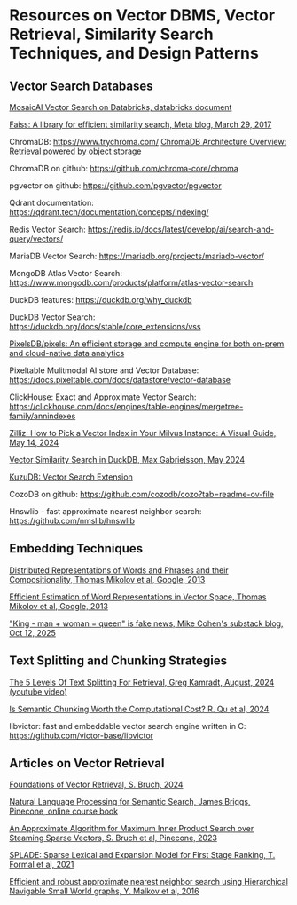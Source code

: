 # Resources on Vector DBMS, Vector Retrieval, Similarity Search Techniques, and Design Patterns

## Vector Search Databases

[MosaicAI Vector Search on Databricks, databricks document](https://docs.databricks.com/aws/en/generative-ai/vector-search)

[Faiss: A library for efficient similarity search, Meta blog, March 29, 2017](https://engineering.fb.com/2017/03/29/data-infrastructure/faiss-a-library-for-efficient-similarity-search/)

ChromaDB: https://www.trychroma.com/
[ChromaDB Architecture Overview: Retrieval powered by object storage](https://www.trychroma.com/engineering/serverless)

ChromaDB on github: https://github.com/chroma-core/chroma

pgvector on github: https://github.com/pgvector/pgvector

Qdrant documentation: https://qdrant.tech/documentation/concepts/indexing/

Redis Vector Search: https://redis.io/docs/latest/develop/ai/search-and-query/vectors/

MariaDB Vector Search: https://mariadb.org/projects/mariadb-vector/

MongoDB Atlas Vector Search: https://www.mongodb.com/products/platform/atlas-vector-search

DuckDB features: https://duckdb.org/why_duckdb

DuckDB Vector Search: https://duckdb.org/docs/stable/core_extensions/vss

[PixelsDB/pixels:  An efficient storage and compute engine for both on-prem and cloud-native data analytics](https://github.com/pixelsdb/pixels)

Pixeltable Mulitmodal AI store and Vector Database: https://docs.pixeltable.com/docs/datastore/vector-database

ClickHouse: Exact and Approximate Vector Search: https://clickhouse.com/docs/engines/table-engines/mergetree-family/annindexes

[Zilliz: How to Pick a Vector Index in Your Milvus Instance: A Visual Guide, May 14, 2024](https://zilliz.com/learn/how-to-pick-a-vector-index-in-milvus-visual-guide)

[Vector Similarity Search in DuckDB, Max Gabrielsson, May 2024](https://duckdb.org/2024/05/03/vector-similarity-search-vss.html)

[KuzuDB: Vector Search Extension](https://docs.kuzudb.com/extensions/vector/)

CozoDB on github: https://github.com/cozodb/cozo?tab=readme-ov-file

Hnswlib - fast approximate nearest neighbor search: https://github.com/nmslib/hnswlib

## Embedding Techniques

[Distributed Representations of Words and Phrases and their Compositionality, Thomas Mikolov et al, Google, 2013](https://github.com/dimitarpg13/vector_db_intro/blob/main/articles/embeddings/Distributed_Representations_of_Words%20and_Phrases_and_their_Compositionality_Mikolov_2013.pdf)

[Efficient Estimation of Word Representations in Vector Space, Thomas Mikolov et al, Google, 2013](https://github.com/dimitarpg13/vector_db_intro/blob/main/articles/embeddings/Efficient_Estimation_of_Word_Representations_in_Vector_Space_Mikolov_2013.pdf)

["King - man + woman = queen" is fake news, Mike Cohen's substack blog, Oct 12, 2025](https://mikexcohen.substack.com/p/king-man-woman-queen-is-fake-news)

## Text Splitting and Chunking Strategies

[The 5 Levels Of Text Splitting For Retrieval, Greg Kamradt, August, 2024 (youtube video)](https://youtu.be/8OJC21T2SL4?si=wAVfOfdZ9hs0W1Qq)

[Is Semantic Chunking Worth the Computational Cost? R. Qu et al, 2024](https://github.com/dimitarpg13/vector_db_intro/blob/main/articles/chunking/Is_Semantic_Chunking_Worth_the_Computational_Cost_Qu_2024.pdf)


libvictor: fast and embeddable vector search engine written in C: https://github.com/victor-base/libvictor


## Articles on Vector Retrieval

[Foundations of Vector Retrieval, S. Bruch, 2024](https://github.com/dimitarpg13/vector_db_intro/blob/main/articles/Foundations_of_Vector_Retrieval_Bruch_2024.pdf)

[Natural Language Processing for Semantic Search, James Briggs, Pinecone, online course book](https://www.pinecone.io/learn/series/nlp/)

[An Approximate Algorithm for Maximum Inner Product Search over Steaming Sparse Vectors, S. Bruch et al, Pinecone, 2023](https://github.com/dimitarpg13/vector_db_intro/blob/main/articles/An_Approximate_Algorithm_for_Maximum_Inner_Product_Search_over_Streaming_Sparse_Vectors_Bruch_2023.pdf)

[SPLADE: Sparse Lexical and Expansion Model for First Stage Ranking, T. Formal et al, 2021](https://github.com/dimitarpg13/vector_db_intro/blob/main/articles/Splade-Sparse_lexical_and_expansion_model_for_first_stage_ranking_Formal_2021.pdf)

[Efficient and robust approximate nearest neighbor search using Hierarchical Navigable Small World graphs, Y. Malkov et al, 2016](https://github.com/dimitarpg13/vector_db_intro/blob/main/articles/Efficient_and_robust_approximate_nearest_neighbor_search_using_Hierarchical_Navigable_Small_World_graphs_Malkov_2016.pdf)

